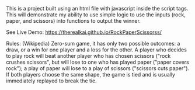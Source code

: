 This is a project built using an html file with javascript inside the script tags. This will demonstrate my ability to use simple logic to use the inputs (rock, paper, and scissors) into functions to output the winner.

See Live Demo: https://therealkai.github.io/RockPaperScissorss/

Rules: (Wikipedia)
Zero-sum game, it has only two possible outcomes: a draw, or a win for one player and a loss for the other. A player who decides to play rock will beat another player who has chosen scissors ("rock crushes scissors", but will lose to one who has played paper ("paper covers rock"); a play of paper will lose to a play of scissors ("scissors cuts paper"). If both players choose the same shape, the game is tied and is usually immediately replayed to break the tie. 
